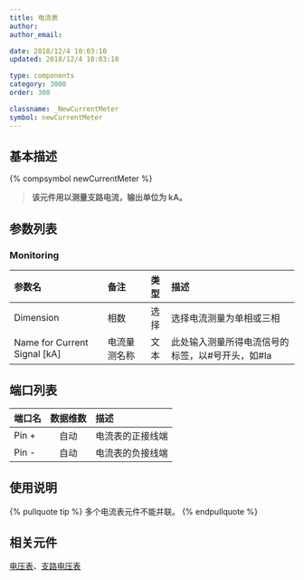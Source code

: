 ```yaml
---
title: 电流表
author:
author_email:

date: 2018/12/4 10:03:10
updated: 2018/12/4 10:03:10

type: components
category: 3000
order: 300

classname: _NewCurrentMeter
symbol: newCurrentMeter
---
```


## 基本描述

{% compsymbol newCurrentMeter %}

> **该元件用以测量支路电流，输出单位为 kA。**

## 参数列表

### Monitoring

| 参数名                         | 备注         | 类型 | 描述                                             |
| :----------------------------- | :----------- | :--: | :----------------------------------------------- |
| Dimension                      | 相数         | 选择 | 选择电流测量为单相或三相                         |
| Name for Current Signal \[kA\] | 电流量测名称 | 文本 | 此处输入测量所得电流信号的标签，以#号开头，如#Ia |

## 端口列表

| 端口名 | 数据维数 | 描述             |
| :----- | :------: | :--------------- |
| Pin +  |   自动   | 电流表的正接线端 |
| Pin -  |   自动   | 电流表的负接线端 |

## 使用说明

{% pullquote tip %}
多个电流表元件不能并联。
{% endpullquote %}

## 相关元件

[电压表](comp_NewVoltageMeter.md)、[支路电压表](comp_NewBranchVoltageMeter.md)
